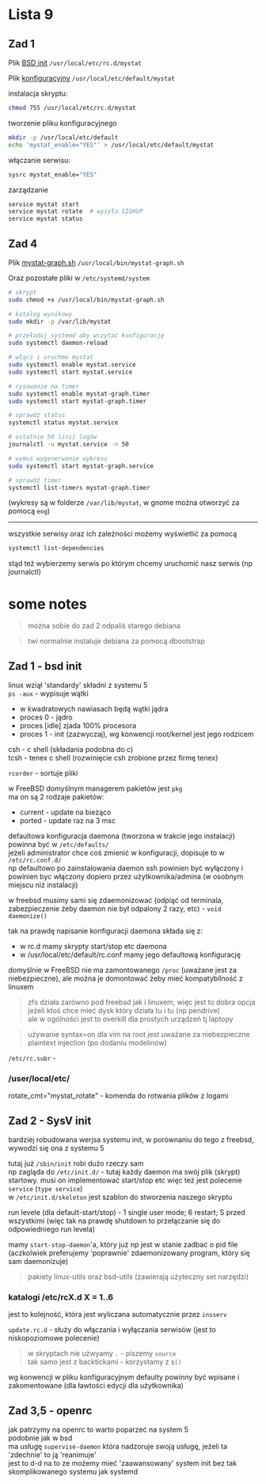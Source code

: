 # Lista 9

## Zad 1
Plik [BSD init](./FreeBSD/init) `/usr/local/etc/rc.d/mystat`

Plik [konfiguracyjny](./FreeBSD/config) `/usr/local/etc/default/mystat`

instalacja skryptu:
```bash
chmod 755 /usr/local/etc/rc.d/mystat
```

tworzenie pliku konfiguracyjnego
```bash
mkdir -p /usr/local/etc/default
echo 'mystat_enable="YES"' > /usr/local/etc/default/mystat
```

włączanie serwisu:
```bash
sysrc mystat_enable="YES"
```

zarządzanie
```bash
service mystat start
service mystat rotate  # wysyła SIGHUP
service mystat status
```



## Zad 4
Plik [mystat-graph.sh](./SystemD/mystat-graph.sh) `/usr/local/bin/mystat-graph.sh`

Oraz pozostałe pliki w `/etc/systemd/system`


```bash
# skrypt
sudo chmod +x /usr/local/bin/mystat-graph.sh

# katalog wynikowy
sudo mkdir -p /var/lib/mystat

# przeładuj systemd aby wczytać konfigurację
sudo systemctl daemon-reload

# włącz i uruchmo mystat
sudo systemctl enable mystat.service
sudo systemctl start mystat.service

# rysowanie na timer
sudo systemctl enable mystat-graph.timer
sudo systemctl start mystat-graph.timer
```

```bash
# sprawdź status
systemctl status mystat.service

# ostatnie 50 linii logów
journalctl -u mystat.service -n 50

# wymuś wygenerwanie wykresu
sudo systemctl start mystat-graph.service

# sprawdź timer
systemctl list-timers mystat-graph.timer
```

(wykresy są w folderze `/var/lib/mystat`, w gnome można otworzyć za pomocą `eog`)

_____

wszystkie serwisy oraz ich zależności możemy wyświetlić za pomocą
```bash
systemctl list-dependencies
```
stąd też wybierzemy serwis po którym chcemy uruchomić nasz serwis (np journalctl)  




# some notes
> można sobie do zad 2 odpaliś starego debiana

> twi normalnie instaluje debiana za pomocą dbootstrap

## Zad 1 - bsd init
linux wziął 'standardy' składni z systemu 5  
`ps -aux` - wypisuje wątki
- w kwadratowych nawiasach będą wątki jądra  
- proces 0 - jądro
- proces [idle] zjada 100% procesora  
- proces 1 - init (zazwyczaj), wg konwencji root/kernel jest jego rodzicem 

csh - c shell (składania podobna do c)    
tcsh - tenex c shell (rozwinięcie csh zrobione przez firmę tenex)  

`rcorder` - sortuje pliki

w FreeBSD domyślnym managerem pakietów jest `pkg`  
ma on są 2 rodzaje pakietów:
- current - update na bieżąco
- ported - update raz na 3 msc

defaultowa konfiguracja daemona (tworzona w trakcie jego instalacji) powinna być w `/etc/defaults/`  
jeżeli administrator chce coś zmienić w konfiguracji, dopisuje to w `/etc/rc.conf.d/`  
np defaultowo po zainstalowania daemon ssh powinien być wyłączony i powinien byc włączony dopiero przez użytkownika/admina (w osobnym miejscu niż instalacji)  


w freebsd musimy sami się zdaemonizować (odpiąć od terminala, zabezpieczenie żeby daemon nie był odpalony 2 razy, etc) - `void daemonize()`  


tak na prawdę napisanie konfiguracji daemona składa się z:
- w rc.d mamy skrypty start/stop etc daemona
- w /usr/local/etc/default/rc.conf mamy jego defaultową konfigurację

domyślnie w FreeBSD nie ma zamontowanego `/proc` (uważane jest za niebezpieczne), ale można je domontować żeby mieć kompatybilność z linuxem  

> zfs działa zarówno pod freebsd jak i linuxem, więc jest to dobra opcja jeżeli ktoś chce mieć dysk który działa tu i tu (np pendrive)  
> ale w ogólności jest to overkill dla prostych urządzeń tj laptopy  

> używanie syntax=on dla vim na root jest uważane za niebezpieczne  
> plaintext injection (po dodaniu modelinów)  

`/etc/rc.subr` - 

### /user/local/etc/
rotate_cmt="mystat_rotate" - komenda do rotwania plików z logami  



## Zad 2 - SysV init
bardziej robudowana werjsa systemu init, w porównaniu do tego z freebsd, wywodzi się ona z systemu 5  

tutaj już `/sbin/init` robi dużo rzeczy sam  
np zagląda do `/etc/init.d/` - tutaj każdy daemon ma swój plik (skrypt) startowy. musi on implementować start/stop etc więc też jest polecenie `service` (`type service`)  
w `/etc/init.d/skeleton` jest szablon do stworzenia naszego skryptu  

run levele (dla default-start/stop) - 1 single user mode; 6 restart; S przed wszystkimi (więc tak na prawdę shutdown to przełączanie się do odpowiedniego run levela)  

mamy `start-stop-daemon`'a, który już np jest w stanie zadbać o pid file (aczkolwiek preferujemy 'poprawnie' zdaemonizowany program, który się sam daemonizuje)  

> pakiety linux-utils oraz bsd-utils (zawierają użyteczny set narzędzi)


### katalogi /etc/rcX.d X = 1..6
jest to kolejność, która jest wyliczana automatycznie przez `insserv`  

`update.rc.d` - służy do włączania i wyłączania serwisów (jest to niskopoziomowe polecenie)  

> w skryptach nie użwyamy `.` - piszemy `source`   
> tak samo jest z backtickami - korzystamy z `$()`  


wg konwencji w pliku konfiguracyjnym defaulty powinny być wpisane i zakomentowane (dla ławtości edycji dla użytkownika)



## Zad 3,5 - openrc
jak patrzymy na openrc to warto poparzeć na system 5  
podobnie jak w bsd  
ma usługę `supervise-daemon` która nadzoruje swoją usługę, jeżeli ta 'zdechnie' to ją 'reanimuje'  
jest to d-d na to ze możemy mieć 'zaawansowany' system init bez tak skomplikowanego systemu jak systemd  



